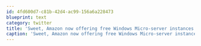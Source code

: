 ```yaml
---
id: 4fd600d7-c81b-42d4-ac99-156a6a228473
blueprint: text
category: twitter
title: 'Sweet, Amazon now offering free Windows Micro-server instances under the free usage tier on AWS: news.cnet.com/8301-30685_3-5…'
caption: 'Sweet, Amazon now offering free Windows Micro-server instances under the free usage tier on AWS: <a href="http://news.cnet.com/8301-30685_3-57359663-264/free-windows-servers-float-onto-amazons-cloud/" title="http://news.cnet.com/8301-30685_3-57359663-264/free-windows-servers-float-onto-amazons-cloud/" class="link link_untco">news.cnet.com/8301-30685_3-5…</a>'
---
```

